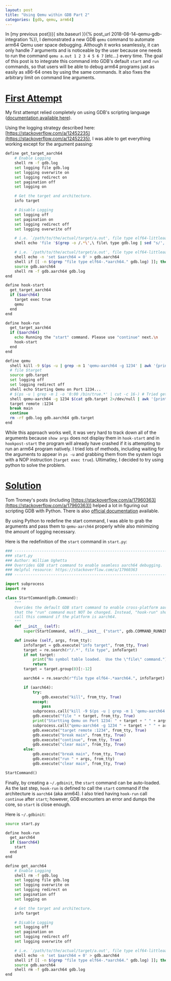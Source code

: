```yaml
---
layout: post
title: "Using Qemu within GDB Part 2"
categories: [gdb, qemu, arm64]
---
```


In [my previous post]({{ site.baseurl }}{% post_url 2018-08-14-qemu-gdb-integration %}),
I demonstrated a new GDB `qemu` command to automate arm64 Qemu user
space debugging. Although it works seamlessly, it can only handle 7
arguments and is noticeable by the user because one needs to run the
command `qemu a.out 1 2 3 4 5 6 7` (etc...) every time. The goal of
this post is to integrate this command into GDB's default `start` and
`run` commands, so that users will be able to debug arm64 programs
just as easily as x86-64 ones by using the same commands. It also
fixes the arbitrary limit on command line arguments.

# [First Attempt](#first-attempt)

My first attempt relied completely on using GDB's scripting language
([documentation available here](ftp://ftp.gnu.org/old-gnu/Manuals/gdb/html_node/gdb_187.html#SEC192)).

Using the logging strategy described here: [https://stackoverflow.com/a/12452235](https://stackoverflow.com/a/12452235),
I was able to get everything working except for the argument passing:

``` bash
define get_target_aarch64
    # Enable Logging
    shell rm -f gdb.log
    set logging file gdb.log
    set logging overwrite on
    set logging redirect on
    set pagination off
    set logging on

    # Get the target and architecture.
    info target

    # Disable Logging
    set logging off
    set pagination on
    set logging redirect off
    set logging overwrite off

    # i.e. `/path/to/the/actual/target/a.out', file type elf64-littleaarch64.
    shell echo 'file '$(grep -o /.*\',\ file\ type gdb.log | sed "s/', file type//g") > gdb.target

    # i.e. `/path/to/the/actual/target/a.out', file type elf64-littleaarch64.
    shell echo -n 'set $aarch64 = 0' > gdb.aarch64
    shell if [[ -n $(grep "file type elf64-.*aarch64." gdb.log) ]]; then echo 1 >> gdb.aarch64; fi
    source gdb.aarch64
    shell rm -f gdb.aarch64 gdb.log
end

define hook-start
  get_target_aarch64
  if ($aarch64)
    target exec true
    qemu
  end
end

define hook-run
  get_target_aarch64
  if ($aarch64)
    echo Running the "start" command. Please use "continue" next.\n
    hook-start
  end
end

define qemu
  shell kill -9 $(ps -u | grep -m 1 'qemu-aarch64 -g 1234' | awk '{print $2}') 2>/dev/null
  # file $target
  source gdb.target
  set logging off
  set logging redirect off
  shell echo Starting Qemu on Port 1234...
  # $(ps -u | grep -m 1 -o '0:00 /bin/true.*' | cut -c 16-) # Tried getting args from ps -u
  shell qemu-aarch64 -g 1234 $(cat gdb.target 2>/dev/null | awk '{print $2}') &>/dev/stdout </dev/stdin &
  target remote :1234
  break main
  continue
  rm -rf gdb.log gdb.aarch64 gdb.target
end
```

While this approach works well, it was very hard to track down all of
the arguments because `show args` does not display them in `hook-start`
and in `hookpost-start` the program will already have crashed if it is
attempting to run an arm64 program natively. I tried lots of methods,
including waiting for the arguments to appear in `ps -u` and grabbing
them from the system logs with a NOP instruction (`target exec true`).
Ultimatley, I decided to try using python to solve the problem.

# [Solution](#solution)

Tom Tromey's posts (including [https://stackoverflow.com/a/17960363](https://stackoverflow.com/a/17960363))
helped a lot in figuring out scripting GDB with Python. There is also
[official documentation](https://sourceware.org/gdb/current/onlinedocs/gdb/Python.html)
available.

By using Python to redefine the start command, I was able to grab the
arguments and pass them to `qemu-aarch64` properly while also
minimizing the amount of logging necessary.

Here is the redefinition of the `start` command in `start.py`:
``` python
### --------------------------------------------------------------------
### start.py
### Author: William Ughetta
### Overrides GDB start command to enable seamless aarch64 debugging.
### Helpful resource: https://stackoverflow.com/a/17960363
### --------------------------------------------------------------------

import subprocess
import re

class StartCommand(gdb.Command):
    """
    Overides the default GDB start command to enable cross-platform aarch64 debugging. Note
    that the "run" command must NOT be changed. Instead, "hook-run" should be defined to
    call this command if the platform is aarch64.
    """
    def __init__ (self):
        super(StartCommand, self).__init__ ("start", gdb.COMMAND_RUNNING, gdb.COMPLETE_NONE)

    def invoke (self, args, from_tty):
        infoTarget = gdb.execute("info target", from_tty, True)
        target = re.search(r"/.*', file type", infoTarget)
        if not target:
            print("No symbol table loaded.  Use the \"file\" command.")
            return
        target = target.group(0)[:-12]

        aarch64 = re.search(r"file type elf64-.*aarch64.", infoTarget)

        if (aarch64):
            try:
                gdb.execute("kill", from_tty, True)
            except:
                pass
            subprocess.call("kill -9 $(ps -u | grep -m 1 'qemu-aarch64 -g 1234' | awk '{print $2}') 2>/dev/null", shell=True)
            gdb.execute("file " + target, from_tty, True)
            print("Startting Qemu on Port 1234: " + target + " " + args)
            subprocess.call("qemu-aarch64 -g 1234 " + target + " " + args + " &>/dev/stdout </dev/stdin &", shell=True)
            gdb.execute("target remote :1234", from_tty, True)
            gdb.execute("break main", from_tty, True)
            gdb.execute("continue", from_tty, True)
            gdb.execute("clear main", from_tty, True)
        else:
            gdb.execute("break main", from_tty, True)
            gdb.execute("run " + args, from_tty)
            gdb.execute("clear main", from_tty, True)

StartCommand()

```

Finally, by creating a `~/.gdbinit`, the `start` command can be
auto-loaded. As the last step, `hook-run` is defined to call the
`start` command if the architecture is `aarch64` (aka arm64). I also
tried having `hook-run` call `continue` after `start`; however, GDB
encounters an error and dumps the core, so `start` is close enough.

Here is `~/.gdbinit`:

``` bash
source start.py

define hook-run
  get_aarch64
  if ($aarch64)
    start
  end
end

define get_aarch64
    # Enable Logging
    shell rm -f gdb.log
    set logging file gdb.log
    set logging overwrite on
    set logging redirect on
    set pagination off
    set logging on

    # Get the target and architecture.
    info target

    # Disable Logging
    set logging off
    set pagination on
    set logging redirect off
    set logging overwrite off

    # i.e. `/path/to/the/actual/target/a.out', file type elf64-littleaarch64.
    shell echo -n 'set $aarch64 = 0' > gdb.aarch64
    shell if [[ -n $(grep "file type elf64-.*aarch64." gdb.log) ]]; then echo 1 >> gdb.aarch64; fi
    source gdb.aarch64
    shell rm -f gdb.aarch64 gdb.log
end

```

